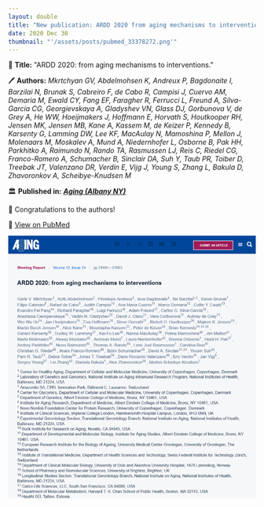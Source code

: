 ```yaml
---
layout: double
title: "New publication: ARDD 2020 from aging mechanisms to interventions"
date: 2020 Dec 30
thumbnail: "'/assets/posts/pubmed_33378272.png'"
---
```

📖 <strong>Title:</strong> "ARDD 2020: from aging mechanisms to interventions."  

🖊️ <strong>Authors:</strong> <em>Mkrtchyan GV, Abdelmohsen K, Andreux P, Bagdonaite I, Barzilai N, Brunak S, Cabreiro F, de Cabo R, Campisi J, Cuervo AM, Demaria M, Ewald CY, Fang EF, Faragher R, Ferrucci L, Freund A, Silva-García CG, Georgievskaya A, Gladyshev VN, Glass DJ, Gorbunova V, de Grey A, He WW, Hoeijmakers J, Hoffmann E, Horvath S, Houtkooper RH, Jensen MK, Jensen MB, Kane A, Kassem M, de Keizer P, Kennedy B, Karsenty G, Lamming DW, Lee KF, MacAulay N, Mamoshina P, Mellon J, Molenaars M, Moskalev A, Mund A, Niedernhofer L, Osborne B, Pak HH, Parkhitko A, Raimundo N, Rando TA, Rasmussen LJ, Reis C, Riedel CG, Franco-Romero A, Schumacher B, Sinclair DA, Suh Y, Taub PR, Toiber D, Treebak JT, Valenzano DR, Verdin E, Vijg J, Young S, Zhang L, Bakula D, Zhavoronkov A, Scheibye-Knudsen M</em>  

🏛️ <strong>Published in:</strong> <em><strong><ins>Aging (Albany NY)</ins></strong></em>  

🎉 Congratulations to the authors!  

🔗 <a href="https://pubmed.ncbi.nlm.nih.gov/33378272/">View on PubMed</a>  

![Publication Image](/assets/posts/pubmed_33378272.png)
